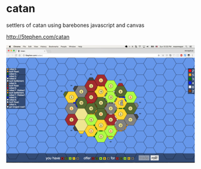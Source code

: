 # catan
settlers of catan using barebones javascript and canvas

http://5tephen.com/catan

<img src="https://raw.githubusercontent.com/geluso/catan/master/Screen%20Shot%202017-10-22%20at%2010.33.46%20PM.png"/>

